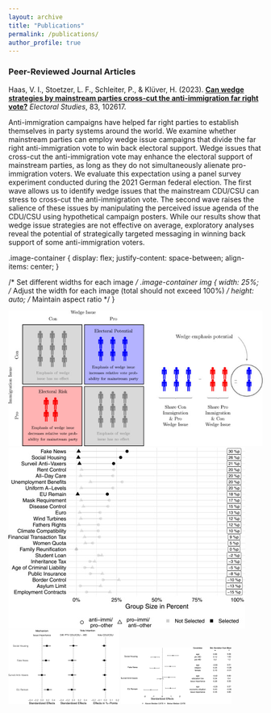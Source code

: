 ```yaml
---  
layout: archive  
title: "Publications"  
permalink: /publications/  
author_profile: true  
---  
```


### **Peer-Reviewed Journal Articles**  

Haas, V. I., Stoetzer, L. F., Schleiter, P., & Klüver, H. (2023). [**Can wedge strategies by mainstream parties cross-cut the anti-immigration far right vote?**](https://www.sciencedirect.com/science/article/pii/S0261379423000392?utm_campaign=STMJ_AUTH_SERV_PUBLISHED&utm_medium=email&utm_acid=274833384&SIS_ID=&dgcid=STMJ_AUTH_SERV_PUBLISHED&CMX_ID=&utm_in=DM374553&utm_source=AC_#fig4) *Electoral Studies*, 83, 102617.  

Anti-immigration campaigns have helped far right parties to establish themselves in party systems around the world. We examine whether mainstream parties can employ wedge issue campaigns that divide the far right anti-immigration vote to win back electoral support. Wedge issues that cross-cut the anti-immigration vote may enhance the electoral support of mainstream parties, as long as they do not simultaneously alienate pro-immigration voters. We evaluate this expectation using a panel survey experiment conducted during the 2021 German federal election. The first wave allows us to identify wedge issues that the mainstream CDU/CSU can stress to cross-cut the anti-immigration vote. The second wave raises the salience of these issues by manipulating the perceived issue agenda of the CDU/CSU using hypothetical campaign posters. While our results show that wedge issue strategies are not effective on average, exploratory analyses reveal the potential of strategically targeted messaging in winning back support of some anti-immigration voters.  


.image-container {
  display: flex;
  justify-content: space-between;
  align-items: center;
}

/* Set different widths for each image */
.image-container img {
  width: 25%; /* Adjust the width for each image (total should not exceed 100%) */
  height: auto; /* Maintain aspect ratio */
}
<div class="image-container">
  <img src="/images/argument.jpg" alt="Theoretical Argument">
  <img src="/images/selection.jpg" alt="Wedge Issue Selection">
  <img src="/images/main.gif" alt="Main Results">
  <img src="/images/causal_forest.gif" alt="Heterogeneity among Cross-pressured Anti-immigration Voters">
</div>
